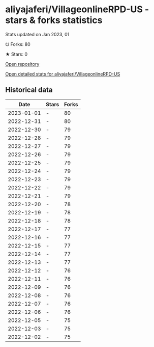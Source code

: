 # aliyajaferi/VillageonlineRPD-US - stars & forks statistics

Stats updated on Jan 2023, 01

☋ Forks: 80

★ Stars: 0

[Open repository](https://github.com/aliyajaferi/VillageonlineRPD-US)

[Open detailed stats for aliyajaferi/VillageonlineRPD-US](https://reviewgithub.com/rep/aliyajaferi/VillageonlineRPD-US)

## Historical data
| Date | Stars | Forks |
|------|-------|-------|
| 2023-01-01 | - | 80 | 
| 2022-12-31 | - | 80 | 
| 2022-12-30 | - | 79 | 
| 2022-12-28 | - | 79 | 
| 2022-12-27 | - | 79 | 
| 2022-12-26 | - | 79 | 
| 2022-12-25 | - | 79 | 
| 2022-12-24 | - | 79 | 
| 2022-12-23 | - | 79 | 
| 2022-12-22 | - | 79 | 
| 2022-12-21 | - | 79 | 
| 2022-12-20 | - | 78 | 
| 2022-12-19 | - | 78 | 
| 2022-12-18 | - | 78 | 
| 2022-12-17 | - | 77 | 
| 2022-12-16 | - | 77 | 
| 2022-12-15 | - | 77 | 
| 2022-12-14 | - | 77 | 
| 2022-12-13 | - | 77 | 
| 2022-12-12 | - | 76 | 
| 2022-12-11 | - | 76 | 
| 2022-12-09 | - | 76 | 
| 2022-12-08 | - | 76 | 
| 2022-12-07 | - | 76 | 
| 2022-12-06 | - | 76 | 
| 2022-12-05 | - | 75 | 
| 2022-12-03 | - | 75 | 
| 2022-12-02 | - | 75 | 


